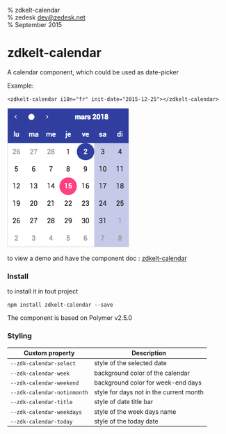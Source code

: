 % zdkelt-calendar  
% zedesk <dev@zedesk.net>  
% September 2015

# zdkelt-calendar

A calendar component, which could be used as date-picker

Example:

    <zdkelt-calendar i18n="fr" init-date="2015-12-25"></zdkelt-calendar>

![zdk-calendar](hero.png)

to view a demo and have the component doc : [zdkelt-calendar](http://zedesk.github.io/zdkelt-calendar)

### Install

to install it in tout project

    npm install zdkelt-calendar --save

The component is based on Polymer v2.5.0




### Styling

Custom property             | Description
----------------------------|----------------------
`--zdk-calendar-select`     | style of the selected date
`--zdk-calendar-week`       | background color of the calendar
`--zdk-calendar-weekend`    | background color for week-end days
`--zdk-calendar-notinmonth` | style for days not in the current month
`--zdk-calendar-title`      | style of date title bar
`--zdk-calendar-weekdays`   | style of the week days name
`--zdk-calendar-today`      | style of the today date
